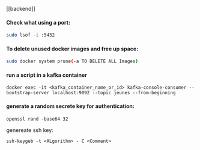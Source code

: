 [[backend]]
#### Check what using a port:
```bash
sudo lsof -i :5432
```

#### To delete unused docker images and free up space:
``` bash
sudo docker system prune(-a TO DELETE ALL Images)
```

#### run a script in a kafka container
``` shell 
docker exec -it <kafka_container_name_or_id> kafka-console-consumer --bootstrap-server localhost:9092 --topic jeunes --from-beginning
```

#### generate a random secrete key for  authentication:
```shell
openssl rand -base64 32
```
genereate ssh key:

```
ssh-keygeb -t <ALgorithm> - C <Comment>
```